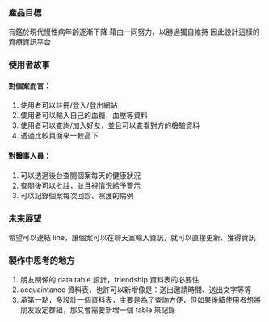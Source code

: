 ### 產品目標
有鑑於現代慢性病年齡逐漸下降
藉由一同努力，以勝過獨自維持
因此設計這樣的資療資訊平台

### 使用者故事

#### 對個案而言：
1. 使用者可以註冊/登入/登出網站
2. 使用者可以輸入自己的血糖、血壓等資料
3. 使用者可以查詢/加入好友，並且可以查看對方的檢驗資料
4. 透過比較頁面來一較高下

#### 對醫事人員：
1. 可以透過後台查閱個案每天的健康狀況
2. 查閱後可以批註，並且視情況給予警示
3. 可以記錄個案每次回診、照護的病例

### 未來展望
希望可以連結 line，讓個案可以在聊天室輸入資訊，就可以直接更新、獲得資訊

### 製作中思考的地方
1. 朋友關係的 data table 設計，friendship 資料表的必要性
2. acquaintance 資料表，也許可以新增像是：送出邀請時間、送出文字等等
3. 承第一點，多設計一個資料表，主要是為了查詢方便，但如果後續使用者想將朋友設定群組，那又會需要新增一個 table 來記錄